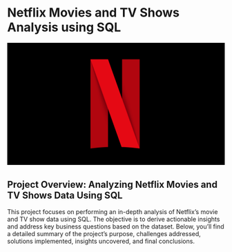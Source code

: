 # Netflix Movies and TV Shows Analysis using SQL

![Netflix Logo](https://github.com/Oriakhi-Osariemen/Netflix_sql_project./blob/main/2772922.webp)

## Project Overview: Analyzing Netflix Movies and TV Shows Data Using SQL

This project focuses on performing an in-depth analysis of Netflix’s movie and TV show data using SQL. 
The objective is to derive actionable insights and address key business questions based on the dataset. 
Below, you’ll find a detailed summary of the project’s purpose, challenges addressed, solutions implemented, insights uncovered, and final conclusions.
